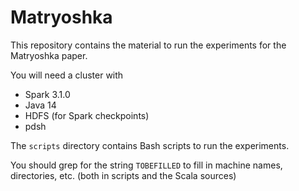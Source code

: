 <meta name="robots" content="noindex">

# Matryoshka

This repository contains the material to run the experiments for the Matryoshka paper.

You will need a cluster with
* Spark 3.1.0
* Java 14
* HDFS (for Spark checkpoints)
* pdsh

The `scripts` directory contains Bash scripts to run the experiments.

You should grep for the string `TOBEFILLED` to fill in machine names, directories, etc. (both in scripts and the Scala sources)